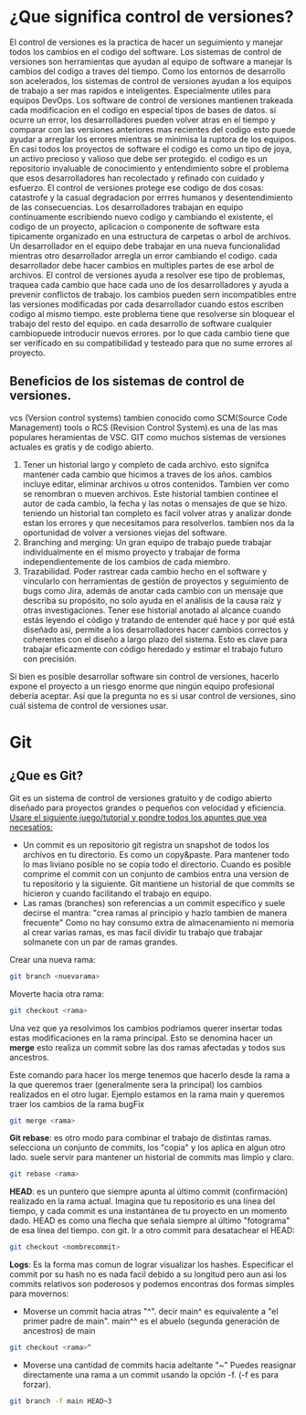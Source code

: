 # ¿Que significa control de versiones?
El control de versiones es la practica de hacer un seguimiento y manejar todos los cambios en el codigo del software. Los sistemas de control de versiones son herramientas que ayudan al equipo de software a manejar ls cambios del codigo a traves del tiempo. Como los entornos de desarrollo son acelerados, los sistemas de control de versiones ayudan a los equipos de trabajo a ser mas rapidos e inteligentes. Especialmente utiles para equipos DevOps.
Los software de control de versiones mantienen trakeada cada modificacion en el codigo en especial tipos de bases de datos. si ocurre un error, los desarrolladores pueden volver atras en el tiempo y comparar con las versiones anteriores mas recientes del codigo esto puede ayudar a arreglar los errores mientras se minimisa la ruptora de los equipos.
En casi todos los proyectos de software el codigo es como un tipo de joya, un activo precioso y valioso que debe ser protegido. el codigo es un repositorio invaluable de conocimiento y entendimiento sobre el problema que esos desarrolladores han recolectado y refinado con cuidado y esfuerzo. El control de versiones protege ese codigo de dos cosas: catastrofe y la casual degradacion por errres humanos y desentendimiento de las consecuencias.
Los desarrolladores trabajan en equipo continuamente escribiendo nuevo codigo y cambiando el existente, el codigo de un proyecto, aplicacion o componente de software esta tipicamente organizado en una estructura de carpetas o arbol de archivos. Un desarrollador en el equipo debe trabajar en una nueva funcionalidad mientras otro desarrollador arregla un error cambiando el codigo. cada desarrollador debe hacer cambios en multiples partes de ese arbol de archivos.
El control de versiones ayuda a resolver ese tipo de problemas, traquea cada cambio que hace cada uno de los desarrolladores y ayuda a prevenir conflictos de trabajo. los cambios pueden sern incompatibles entre las versiones modificadas por cada desarrollador cuando estos escriben codigo al mismo tiempo. este problema tiene que resolverse sin bloquear el trabajo del resto del equipo. en cada desarrollo de software cualquier cambiopuede introducir nuevos errores. por lo que cada cambio tiene que ser verificado en su compatibilidad y testeado para que no sume errores al proyecto.
## Beneficios de los sistemas de control de versiones.
vcs (Version control systems) tambien conocido como SCM(Source Code Management) tools o RCS (Revision Control System).es una de las mas populares heramientas de VSC. GIT como muchos sistemas de versiones actuales es gratis y de codigo abierto.
1. Tener un historial largo y completo de cada archivo. esto signifca mantener cada cambio que hicimos a traves de los años. cambios incluye editar, eliminar archivos u otros contenidos. Tambien ver como se renombran o mueven archivos. Este historial tambien continee el autor de cada cambio, la fecha y las notas o mensajes de que se hizo. teniendo un historial tan completo es facil volver atras y analizar donde estan los errores y que necesitamos para resolverlos. tambien nos da la oportunidad de volver a versiones viejas del software.
2. Branching and merging: Un gran equipo de trabajo puede trabajar individualmente en el mismo proyecto y trabajar de forma independientemente de los cambios de cada miembro.
3. Trazabilidad. Poder rastrear cada cambio hecho en el software y vincularlo con herramientas de gestión de proyectos y seguimiento de bugs como Jira, además de anotar cada cambio con un mensaje que describa su propósito, no solo ayuda en el análisis de la causa raíz y otras investigaciones. Tener ese historial anotado al alcance cuando estás leyendo el código y tratando de entender qué hace y por qué está diseñado así, permite a los desarrolladores hacer cambios correctos y coherentes con el diseño a largo plazo del sistema. Esto es clave para trabajar eficazmente con código heredado y estimar el trabajo futuro con precisión.

Si bien es posible desarrollar software sin control de versiones, hacerlo expone el proyecto a un riesgo enorme que ningún equipo profesional debería aceptar. Así que la pregunta no es si usar control de versiones, sino cuál sistema de control de versiones usar.

# Git
## ¿Que es Git?
Git es un sistema de control de versiones gratuito y de codigo abierto diseñado para proyectos grandes o pequeños con velocidad y eficiencia.
[Usare el siguiente juego/tutorial y pondre todos los apuntes que vea necesatios:](https://learngitbranching.js.org/?locale=es_ES)

- Un commit es un repositorio git registra un snapshot de todos los archivos en tu directorio. Es como un copy&paste.
Para mantener todo lo mas liviano posible no se copia todo el directorio. Cuando es posible comprime el commit con un conjunto de cambios entra una version de tu repositorio y la siguiente.
Git mantiene un historial de que commits se hicieron y cuando facilitando el trabajo en equipo.
- Las ramas (branches) son referencias a un commit especifico y suele decirse el mantra: "crea ramas al principio y hazlo tambien de manera frecuente"
Como no hay consumo extra de almacenamiento ni memoria al crear varias ramas, es mas facil dividir tu trabajo que trabajar solmanete con un par de ramas grandes.

Crear una nueva rama:
``` Bash
git branch <nuevarama>
```

Moverte hacia otra rama:
``` Bash
git checkout <rama>
```

Una vez que ya resolvimos los cambios podriamos querer insertar todas estas modificaciones en la rama principal. Esto se denomina hacer un **merge** esto realiza un commit sobre las dos ramas afectadas y todos sus ancestros.

Este comando para hacer los merge tenemos que hacerlo desde la rama a la que queremos traer (generalmente sera la principal) los cambios realizados en el otro lugar.
Ejemplo estamos en la rama main y queremos traer los cambios de la rama bugFix
``` Bash
git merge <rama>
```

**Git rebase**: es otro modo para combinar el trabajo de distintas ramas. selecciona un conjunto de commits, los "copia" y los aplica en algun otro lado. suele servir para mantener un historial de commits mas limpio y claro.
``` Bash
git rebase <rama>
```

**HEAD**: es un puntero que siempre apunta al último commit (confirmación) realizado en la rama actual. Imagina que tu repositorio es una línea del tiempo, y cada commit es una instantánea de tu proyecto en un momento dado. HEAD es como una flecha que señala siempre al último "fotograma" de esa línea del tiempo.
con git.
Ir a otro commit para desatachear el HEAD:
``` Bash
git checkout <nombrecommit>
```

**Logs**: Es la forma mas comun de lograr visualizar los hashes.
Especificar el commit por su hash no es nada facil debido a su longitud pero aun asi los commits relativos son poderosos y podemos encontras dos formas simples para movernos:
- Moverse un commit hacia atras "^".
    decir main^ es equivalente a "el primer padre de main".
    main^^ es el abuelo (segunda generación de ancestros) de main
``` Bash
git checkout <rama>^
```
- Moverse una cantidad de commits hacia adeltante "~<num>"
Puedes reasignar directamente una rama a un commit usando la opción -f. (-f es para forzar).
``` Bash
git branch -f main HEAD~3
```